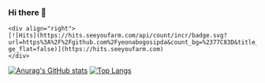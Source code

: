 ### Hi there 👋

<!--
**yeonabogosipda/yeonabogosipda** is a ✨ _special_ ✨ repository because its `README.md` (this file) appears on your GitHub profile.

Here are some ideas to get you started:

- 🔭 I’m currently working on ...
- 🌱 I’m currently learning ...
- 👯 I’m looking to collaborate on ...
- 🤔 I’m looking for help with ...
- 💬 Ask me about ...
- 📫 How to reach me: ...
- 😄 Pronouns: ...
- ⚡ Fun fact: ...
-->
    <div align="right">
    [![Hits](https://hits.seeyoufarm.com/api/count/incr/badge.svg?          url=https%3A%2F%2Fgithub.com%2Fyeonabogosipda&count_bg=%2377C83D&title_bg=%23555555&icon=git.svg&icon_color=%23E7E7E7&title=hits&ed ge_flat=false)](https://hits.seeyoufarm.com)
    </div>
    
[![Anurag's GitHub stats](https://github-readme-stats.vercel.app/api?username=yeonabogosipda&show_icons=true)](https://github.com/anuraghazra/github-readme-stats)
[![Top Langs](https://github-readme-stats.vercel.app/api/top-langs/?username=yeonabogosipda&hide=html&langs_count=8&layout=compact)](https://github.com/anuraghazra/github-readme-stats)
